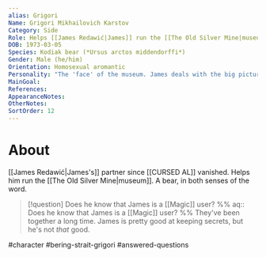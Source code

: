 ```yaml
---
alias: Grigori
Name: Grigori Mikhailovich Karstov
Category: Side
Role: Helps [[James Redawić|James]] run the [[The Old Silver Mine|museum]]
DOB: 1973-03-05
Species: Kodiak bear (*Ursus arctos middendorffi*)
Gender: Male (he/him)
Orientation: Homosexual aromantic
Personality: "The 'face' of the museum. James deals with the big picture stuff, but Grigori handles the day-to-day."
MainGoal:
References:
AppearanceNotes:
OtherNotes:
SortOrder: 12
---
```

# About
[[James Redawić|James's]] partner since [[CURSED AL]] vanished. Helps him run the [[The Old Silver Mine|museum]]. A bear, in both senses of the word.

>[!question] Does he know that James is a [[Magic]] user?
>%% aq:: Does he know that James is a [[Magic]] user?
>%%
>They've been together a long time. James is pretty good at keeping secrets, but he's not *that* good.

#character #bering-strait-grigori #answered-questions 